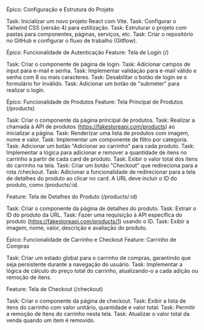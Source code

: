 Épico: Configuração e Estrutura do Projeto

Task: Inicializar um novo projeto React com Vite.
Task: Configurar o Tailwind CSS (versão 4) para estilização.
Task: Estruturar o projeto com pastas para componentes, páginas, serviços, etc.
Task: Criar o repositório no GitHub e configurar o fluxo de trabalho (Gitflow).


Épico: Funcionalidade de Autenticação
Feature: Tela de Login (/)

Task: Criar o componente de página de login.
Task: Adicionar campos de input para e-mail e senha.
Task: Implementar validação para e-mail válido e senha com 8 ou mais caracteres.
Task: Desabilitar o botão de login se o formulário for inválido.
Task: Adicionar um botão de "submeter" para realizar o login.


Épico: Funcionalidade de Produtos
Feature: Tela Principal de Produtos (/products)

Task: Criar o componente da página principal de produtos.
Task: Realizar a chamada à API de produtos (https://fakestoreapi.com/products) ao inicializar a página.
Task: Renderizar uma lista de produtos com imagem, nome e valor.
Task: Implementar um componente de filtro por categoria.
Task: Adicionar um botão "Adicionar ao carrinho" para cada produto.
Task: Implementar a lógica para adicionar e remover a quantidade de itens no carrinho a partir de cada card de produto.
Task: Exibir o valor total dos itens do carrinho na tela.
Task: Criar um botão "Checkout" que redireciona para a rota /checkout.
Task: Adicionar a funcionalidade de redirecionar para a tela de detalhes do produto ao clicar no card. A URL deve incluir o ID do produto, como 
/products/:id.


Feature: Tela de Detalhes do Produto (/products/:id)

Task: Criar o componente da página de detalhes do produto.
Task: Extrair o ID do produto da URL.
Task: Fazer uma requisição à API específica do produto (https://fakestoreapi.com/products/1) usando o ID.
Task: Exibir a imagem, nome, valor, descrição e avaliação do produto.


Épico: Funcionalidade de Carrinho e Checkout
Feature: Carrinho de Compras

Task: Criar um estado global para o carrinho de compras, garantindo que seja persistente durante a navegação do usuário.
Task: Implementar a lógica de cálculo do preço total do carrinho, atualizando-o a cada adição ou remoção de itens.


Feature: Tela de Checkout (/checkout)

Task: Criar o componente da página de checkout.
Task: Exibir a lista de itens do carrinho com valor unitário, quantidade e valor total.
Task: Permitir a remoção de itens do carrinho nesta tela.
Task: Atualizar o valor total da venda quando um item é removido.